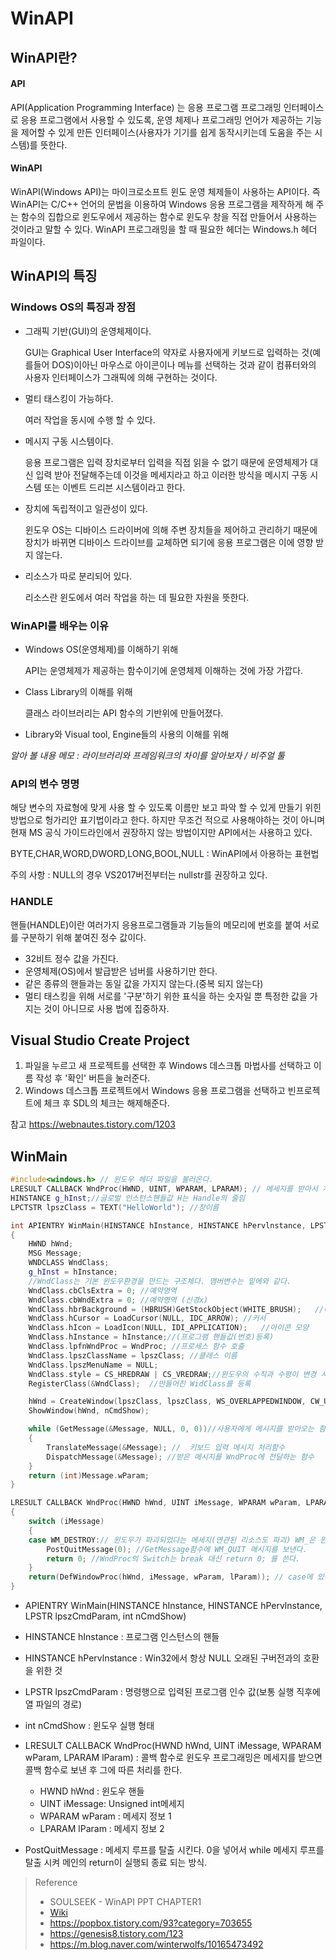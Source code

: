 # WinAPI

## WinAPI란?

####  API

API(Application Programming Interface) 는  응용 프로그램 프로그래밍 인터페이스로 응용 프로그램에서 사용할 수 있도록, 운영 체제나 프로그래밍 언어가 제공하는 기능을 제어할 수 있게 만든 인터페이스(사용자가 기기를 쉽게 동작시키는데 도움을 주는 시스템)를 뜻한다. 

#### WinAPI

WinAPI(Windows API)는 마이크로소프트 윈도 운영 체제들이 사용하는 API이다. 즉 WinAPI는 C/C++ 언어의 문법을 이용하여 Windows 응용 프로그램을 제작하게 해 주는 함수의 집합으로 윈도우에서 제공하는 함수로 윈도우 창을 직접 만들어서 사용하는 것이라고 말할 수 있다.  WinAPI 프로그래밍을 할 때 필요한 헤더는 Windows.h 헤더 파일이다.

## WinAPI의 특징

### Windows OS의 특징과 장점

- 그래픽 기반(GUI)의 운영체제이다.

  GUI는 Graphical User Interface의 약자로 사용자에게  키보드로 입력하는 것(예를들어 DOS)이아닌 마우스로 아이콘이나 메뉴를 선택하는 것과 같이 컴퓨터와의 사용자 인터페이스가 그래픽에 의해 구현하는 것이다.

- 멀티 태스킹이 가능하다.

  여러 작업을 동시에 수행 할 수 있다.

- 메시지 구동 시스템이다.

  응용 프로그램은 입력 장치로부터 입력을 직접 읽을 수 없기 때문에 운영체제가 대신 입력 받아 전달해주는데 이것을 메세지라고 하고 이러한 방식을 메시지 구동 시스템 또는 이벤트 드리븐 시스템이라고 한다.  

- 장치에 독립적이고 일관성이 있다.

  윈도우 OS는 디바이스 드라이버에 의해 주변 장치들을 제어하고 관리하기 때문에 장치가 바뀌면 디바이스 드라이브를 교체하면 되기에 응용 프로그램은 이에 영향 받지 않는다.

- 리소스가 따로 분리되어 있다.

  리소스란 윈도에서 여러 작업을 하는 데 필요한 자원을 뜻한다.

### WinAPI를 배우는 이유

- Windows OS(운영체제)를 이해하기 위해

  API는 운영체제가 제공하는 함수이기에 운영체제 이해하는 것에 가장 가깝다.

- Class Library의 이해를 위해

   클래스 라이브러리는 API 함수의 기반위에 만들어졌다.

- Library와 Visual tool, Engine들의 사용의 이해를 위해

*알아 볼 내용 메모 : 라이브러리와 프레임워크의 차이를 알아보자 / 비주얼 툴*

### API의 변수 명명

해당 변수의 자료형에 맞게 사용 할 수 있도록 이름만 보고 파악 할 수 있게 만들기 위힌 방법으로 헝가리안 표기법이라고 한다. 하지만 무조건 적으로 사용해야하는 것이 아니며 현재 MS 공식 가이드라인에서 권장하지 않는 방법이지만 API에서는 사용하고 있다.

BYTE,CHAR,WORD,DWORD,LONG,BOOL,NULL : WinAPI에서 아용하는 표현법

주의 사항 : NULL의 경우 VS2017버전부터는 nullstr를 권장하고 있다.

### HANDLE

핸들(HANDLE)이란 여러가지 응용프로그램들과 기능들의 메모리에 번호를 붙여 서로를 구분하기 위해 붙여진 정수 값이다.

- 32비트 정수 값을 가진다.
- 운영체제(OS)에서 발급받은 넘버를 사용하기만 한다.
- 같은 종류의 핸들과는 동일 값을 가지지 않는다.(중복 되지 않는다)
- 멀티 태스킹을 위해 서로를 '구분'하기 위한 표식을 하는 숫자일 뿐 특정한 값을 가지는 것이 아니므로 사용 법에 집중하자.

## Visual Studio Create Project

1. 파일을 누르고 새 프로젝트를 선택한 후 Windows 데스크톱 마법사를 선택하고 이름 작성 후 '확인' 버튼을 눌러준다.
2. Windows 데스크톱 프로젝트에서 Windows 응용 프로그램을 선택하고 빈프로젝트에 체크 후 SDL의 체크는 해제해준다.

참고 https://webnautes.tistory.com/1203

## WinMain

```c++
#include<windows.h> // 윈도우 헤더 파일을 불러온다.
LRESULT CALLBACK WndProc(HWND, UINT, WPARAM, LPARAM); // 메세지를 받아서 처리하는 함수
HINSTANCE g_hInst;//글로벌 인스턴스핸들값 H는 Handle의 줄임
LPCTSTR lpszClass = TEXT("HelloWorld"); //창이름

int APIENTRY WinMain(HINSTANCE hInstance, HINSTANCE hPervlnstance, LPSTR lpszCmdParam, int nCmdShow)
{
	HWND hWnd;
	MSG Message;
	WNDCLASS WndClass;
	g_hInst = hInstance;
	//WndClass는 기본 윈도우환경을 만드는 구조체다. 맴버변수는 밑에와 같다.
	WndClass.cbClsExtra = 0; //예약영역
	WndClass.cbWndExtra = 0; //예약영역 (신경x)
	WndClass.hbrBackground = (HBRUSH)GetStockObject(WHITE_BRUSH);	//배경색
	WndClass.hCursor = LoadCursor(NULL, IDC_ARROW);	//커서
	WndClass.hIcon = LoadIcon(NULL, IDI_APPLICATION);	//아이콘 모양
	WndClass.hInstance = hInstance;//(프로그램 핸들값(번호)등록)
	WndClass.lpfnWndProc = WndProc;	//프로세스 함수 호출
	WndClass.lpszClassName = lpszClass;	//클레스 이름
	WndClass.lpszMenuName = NULL;
	WndClass.style = CS_HREDRAW | CS_VREDRAW;//윈도우의 수직과 수평이 변경 시 다시 그린다.
	RegisterClass(&WndClass);  //만들어진 WidClass를 등록

	hWnd = CreateWindow(lpszClass, lpszClass, WS_OVERLAPPEDWINDOW, CW_USEDEFAULT, CW_USEDEFAULT, CW_USEDEFAULT, CW_USEDEFAULT, NULL, (HMENU)NULL, hInstance, NULL);
	ShowWindow(hWnd, nCmdShow);

	while (GetMessage(&Message, NULL, 0, 0))//사용자에게 메시지를 받아오는 함수(WM_QUIT 메시지 받을 시 종료)
	{
		TranslateMessage(&Message); //  키보드 입력 메시지 처리함수
		DispatchMessage(&Message); //받은 메시지를 WndProc에 전달하는 함수
	}
	return (int)Message.wParam;
}

LRESULT CALLBACK WndProc(HWND hWnd, UINT iMessage, WPARAM wParam, LPARAM lParam)
{
	switch (iMessage)
	{
	case WM_DESTROY:// 윈도우가 파괴되었다는 메세지(연관된 리소스도 파괴) WM_은 윈도우 메세지방식
		PostQuitMessage(0); //GetMessage함수에 WM_QUIT 메시지를 보낸다.
		return 0; //WndProc의 Switch는 break 대신 return 0; 를 쓴다.
	}
	return(DefWindowProc(hWnd, iMessage, wParam, lParam)); // case에 있는 메시지를 제외한 나머지 메시지를 처리한다.
}

```



-  APIENTRY WinMain(HINSTANCE hInstance, HINSTANCE hPervlnstance, LPSTR lpszCmdParam, int nCmdShow)

  - HINSTANCE  hInstance : 프로그램 인스턴스의 핸들
  - HINSTANCE  hPervlnstance : Win32에서 항상 NULL 오래된 구버전과의 호환을 위한 것
  - LPSTR  lpszCmdParam : 명령행으로 입력된 프로그램 인수 값(보통 실행 직후에 열 파일의 경로)
  - int nCmdShow : 윈도우 실행 형태

  

- LRESULT CALLBACK WndProc(HWND hWnd, UINT iMessage, WPARAM wParam, LPARAM lParam) : 콜백 함수로 윈도우 프로그래밍은 메세지를 받으면 콜백 함수로 보낸 후 그에 따른 처리를 한다.

  - HWND hWnd : 윈도우 핸들
  - UINT iMessage: Unsigned int메세지
  - WPARAM wParam : 메세지 정보 1
  - LPARAM lParam : 메세지 정보 2

- PostQuitMessage : 메세지 루프를 탈출 시킨다. 0을 넣어서 while 메세지 루프를 탈출 시켜 메인의 return이 실행되 종료 되는 방식.











> Reference
>
> - SOULSEEK - WinAPI PPT CHAPTER1
> - [Wiki](https://ko.wikipedia.org/wiki/윈도우_API)
> - https://popbox.tistory.com/93?category=703655
> - https://genesis8.tistory.com/123
> - https://m.blog.naver.com/winterwolfs/10165473492